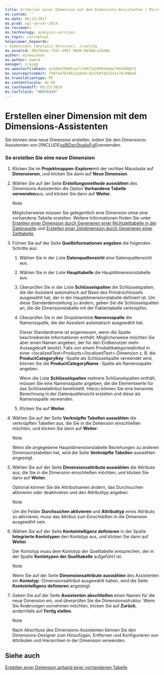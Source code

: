 ```yaml
---
title: Erstellen einer Dimension mit dem Dimensions-Assistenten | Microsoft-Dokumentation
ms.custom: ''
ms.date: 06/13/2017
ms.prod: sql-server-2014
ms.reviewer: ''
ms.technology: analysis-services
ms.topic: conceptual
helpviewer_keywords:
- dimensions [Analysis Services], creating
ms.assetid: d84f66ae-7551-49bf-99d0-88368ca2dd0e
author: minewiskan
ms.author: owend
manager: craigg
ms.openlocfilehash: e23d4af96b5ce7c740f1b29893e6ee760104b871
ms.sourcegitcommit: f40fa47619512a9a9c3e3258fda3242c76c008e6
ms.translationtype: MT
ms.contentlocale: de-DE
ms.lasthandoff: 05/23/2019
ms.locfileid: "66076428"
---
```

# <a name="create-a-dimension-using-the-dimension-wizard"></a>Erstellen einer Dimension mit dem Dimensions-Assistenten
  Sie können eine neue Dimension erstellen, indem Sie den Dimensions-Assistenten von [!INCLUDE[ssBIDevStudioFull](../../includes/ssbidevstudiofull-md.md)]verwenden.  
  
### <a name="to-create-a-new-dimension"></a>So erstellen Sie eine neue Dimension  
  
1.  Klicken Sie im **Projektmappen-Explorer**mit der rechten Maustaste auf **Dimensionen**, und klicken Sie dann auf **Neue Dimension**.  
  
2.  Wählen Sie auf der Seite **Erstellungsmethode auswählen** des Dimensions-Assistenten die Option **Vorhandene Tabelle verwenden**aus, und klicken Sie dann auf **Weiter**.  
  
    > [!NOTE]  
    >  Möglicherweise müssen Sie gelegentlich eine Dimension ohne eine vorhandene Tabelle erstellen. Weitere Informationen finden Sie unter [Erstellen einer Dimension durch Generieren einer Nichtzeittabelle in der Datenquelle](create-a-dimension-by-generating-a-non-time-table-in-the-data-source.md) und [Erstellen einer Zeitdimension durch Generieren einer Zeittabelle](create-a-time-dimension-by-generating-a-time-table.md).  
  
3.  Führen Sie auf der Seite **Quellinformationen angeben** die folgenden Schritte aus:  
  
    1.  Wählen Sie in der Liste **Datenquellensicht** eine Datenquellensicht aus.  
  
    2.  Wählen Sie in der Liste **Haupttabelle** die Hauptdimensionstabelle aus.  
  
    3.  Überprüfen Sie in der Liste **Schlüsselspalten** die Schlüsselspalten, die der Assistent automatisch auf Basis des Primärschlüssels ausgewählt hat, der in der Hauptdimensionstabelle definiert ist. Um diese Standardeinstellung zu ändern, geben Sie die Schlüsselspalten an, die die Dimensionstabelle mit der Faktentabelle verknüpfen.  
  
    4.  Überprüfen Sie in der Dropdownliste **Namensspalte** die Namensspalte, die der Assistent automatisch ausgewählt hat.  
  
         Dieser Standardname ist angemessen, wenn die Spalte beschreibende Informationen enthält. Möglicherweise möchten Sie aber einen Namen angeben, der für den Endbenutzer mehr Aussagekraft besitzt. Falls von einem Produktkategorieattribut in einer &lt;localizedText&gt;Products&lt;/localizedText&gt;-Dimension z. B. die **ProductCategoryKey** -Spalte als Schlüsselspalte verwendet wird, können Sie die **ProductCategoryName** -Spalte als Namensspalte angeben.  
  
         Wenn die Liste **Schlüsselspalten** mehrere Schlüsselspalten enthält, müssen Sie eine Namensspalte angeben, die die Elementwerte für das Schlüsselattribut bereitstellt. Hierzu können Sie eine benannte Berechnung in der Datenquellensicht erstellen und diese als Namensspalte verwenden.  
  
    5.  Klicken Sie auf **Weiter**.  
  
4.  Wählen Sie auf der Seite **Verknüpfte Tabellen auswählen** die verknüpften Tabellen aus, die Sie in die Dimension einschließen möchten, und klicken Sie dann auf **Weiter**.  
  
    > [!NOTE]  
    >  Wenn die angegebene Hauptdimensionstabelle Beziehungen zu anderen Dimensionstabellen hat, wird die Seite **Verknüpfte Tabellen** auswählen angezeigt.  
  
5.  Wählen Sie auf der Seite **Dimensionsattribute auswählen** die Attribute aus, die Sie in die Dimension einschließen möchten, und klicken Sie dann auf **Weiter**.  
  
     Optional können Sie die Attributnamen ändern, das Durchsuchen aktivieren oder deaktivieren und den Attributtyp angeben.  
  
    > [!NOTE]  
    >  Um die Felder **Durchsuchen aktivieren** und **Attributtyp** eines Attributs zu aktivieren, muss das Attribut zum Einschließen in die Dimension ausgewählt sein.  
  
6.  Wählen Sie auf der Seite **Kontointelligenz definieren** in der Spalte **Integrierte Kontotypen** den Kontotyp aus, und klicken Sie dann auf **Weiter**.  
  
     Der Kontotyp muss dem Kontotyp der Quelltabelle entsprechen, der in der Spalte **Kontotypen der Quelltabelle** aufgeführt ist.  
  
    > [!NOTE]  
    >  Wenn Sie auf der Seite **Dimensionsattribute auswählen** des Assistenten ein **Kontotyp** -Dimensionsattribut ausgewählt haben, wird die Seite **Kontointelligenz definieren** angezeigt.  
  
7.  Geben Sie auf der Seite **Assistenten abschließen** einen Namen für die neue Dimension ein, und überprüfen Sie die Dimensionsstruktur. Wenn Sie Änderungen vornehmen möchten, klicken Sie auf **Zurück**, andernfalls auf **Fertig stellen**.  
  
    > [!NOTE]  
    >  Nach Abschluss des Dimensions-Assistenten können Sie den Dimensions-Designer zum Hinzufügen, Entfernen und Konfigurieren von Attributen und Hierarchien in der Dimension verwenden.  
  
## <a name="see-also"></a>Siehe auch  
 [Erstellen einer Dimension anhand einer vorhandenen Tabelle](create-a-dimension-by-using-an-existing-table.md)  
  
  

